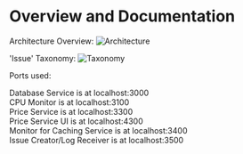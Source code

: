 # Overview and Documentation

Architecture Overview:
![Architecture](https://github.com/ccims/overview-and-documentation/blob/201086cdd8b39eaadf9c90d7556d7a0a6c85a76e/Architektur%20Gesamtsystem.jpg?raw=true)


'Issue' Taxonomy:
![Taxonomy](https://github.com/ccims/overview-and-documentation/blob/master/issue_taxonomy/Issue%20Taxonomy.jpg?raw=true)


Ports used:

Database Service is at localhost:3000 <br />
CPU Monitor is at localhost:3100 <br />
Price Service is at localhost:3300 <br />
Price Service UI is at localhost:4300 <br />
Monitor for Caching Service is at localhost:3400 <br />
Issue Creator/Log Receiver is at localhost:3500 
